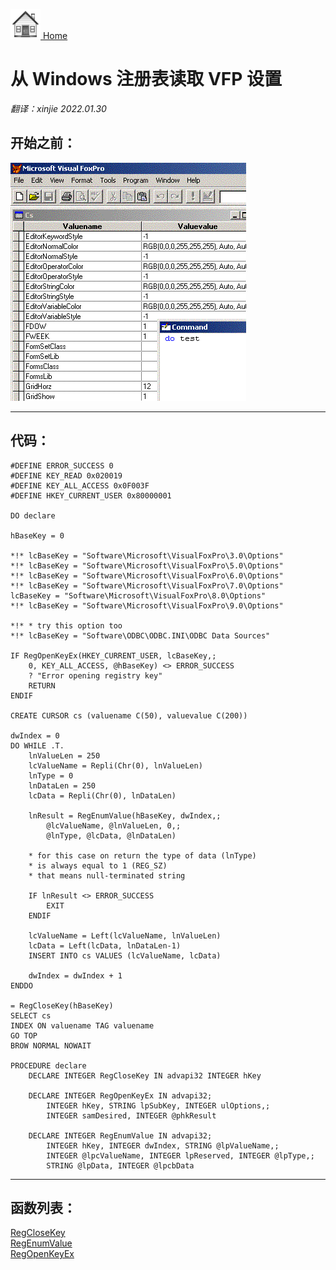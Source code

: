 [<img src="../images/home.png"> Home ](https://github.com/VFPX/Win32API)  

# 从 Windows 注册表读取 VFP 设置

_翻译：xinjie  2022.01.30_

## 开始之前：
![](../images/foxregistry.gif)  
  
***  


## 代码：
```foxpro  
#DEFINE ERROR_SUCCESS 0
#DEFINE KEY_READ 0x020019
#DEFINE KEY_ALL_ACCESS 0x0F003F
#DEFINE HKEY_CURRENT_USER 0x80000001

DO declare

hBaseKey = 0

*!*	lcBaseKey = "Software\Microsoft\VisualFoxPro\3.0\Options"
*!*	lcBaseKey = "Software\Microsoft\VisualFoxPro\5.0\Options"
*!*	lcBaseKey = "Software\Microsoft\VisualFoxPro\6.0\Options"
*!*	lcBaseKey = "Software\Microsoft\VisualFoxPro\7.0\Options"
lcBaseKey = "Software\Microsoft\VisualFoxPro\8.0\Options"
*!*	lcBaseKey = "Software\Microsoft\VisualFoxPro\9.0\Options"

*!*	* try this option too
*!*	lcBaseKey = "Software\ODBC\ODBC.INI\ODBC Data Sources"

IF RegOpenKeyEx(HKEY_CURRENT_USER, lcBaseKey,;
	0, KEY_ALL_ACCESS, @hBaseKey) <> ERROR_SUCCESS
	? "Error opening registry key"
	RETURN
ENDIF

CREATE CURSOR cs (valuename C(50), valuevalue C(200))

dwIndex = 0
DO WHILE .T.
	lnValueLen = 250
	lcValueName = Repli(Chr(0), lnValueLen)
	lnType = 0
	lnDataLen = 250
	lcData = Repli(Chr(0), lnDataLen)

	lnResult = RegEnumValue(hBaseKey, dwIndex,;
		@lcValueName, @lnValueLen, 0,;
		@lnType, @lcData, @lnDataLen)
		
	* for this case on return the type of data (lnType)
	* is always equal to 1 (REG_SZ)
	* that means null-terminated string
	
	IF lnResult <> ERROR_SUCCESS
		EXIT
	ENDIF

	lcValueName = Left(lcValueName, lnValueLen)
	lcData = Left(lcData, lnDataLen-1)
	INSERT INTO cs VALUES (lcValueName, lcData)

	dwIndex = dwIndex + 1
ENDDO

= RegCloseKey(hBaseKey)
SELECT cs
INDEX ON valuename TAG valuename
GO TOP
BROW NORMAL NOWAIT

PROCEDURE declare
	DECLARE INTEGER RegCloseKey IN advapi32 INTEGER hKey

	DECLARE INTEGER RegOpenKeyEx IN advapi32;
		INTEGER hKey, STRING lpSubKey, INTEGER ulOptions,;
		INTEGER samDesired, INTEGER @phkResult

	DECLARE INTEGER RegEnumValue IN advapi32;
		INTEGER hKey, INTEGER dwIndex, STRING @lpValueName,;
		INTEGER @lpcValueName, INTEGER lpReserved, INTEGER @lpType,;
		STRING @lpData, INTEGER @lpcbData  
```  
***  


## 函数列表：
[RegCloseKey](../libraries/advapi32/RegCloseKey.md)  
[RegEnumValue](../libraries/advapi32/RegEnumValue.md)  
[RegOpenKeyEx](../libraries/advapi32/RegOpenKeyEx.md)  
